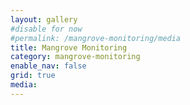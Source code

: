 ```yaml
---
layout: gallery
#disable for now
#permalink: /mangrove-monitoring/media
title: Mangrove Monitoring
category: mangrove-monitoring
enable_nav: false
grid: true
media: 
---
```




